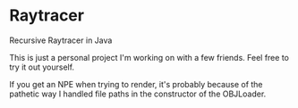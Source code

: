 # Raytracer
Recursive Raytracer in Java

This is just a personal project I'm working on with a few friends. Feel free to try it out yourself.

If you get an NPE when trying to render, it's probably because of the pathetic way I handled file paths in the constructor of the OBJLoader.
